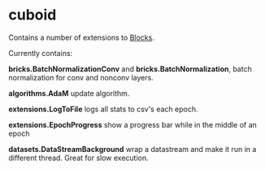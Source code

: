 # cuboid
Contains a number of extensions to [Blocks](https://github.com/bartvm/blocks).

Currently contains:

**bricks.BatchNormalizationConv** and **bricks.BatchNormalization**, batch
normalization for conv and nonconv layers.

**algorithms.AdaM** update algorithm.

**extensions.LogToFile** logs all stats to csv's each epoch.

**extensions.EpochProgress** show a progress bar while in the middle of
an epoch

**datasets.DataStreamBackground** wrap a datastream and make it run in a
different thread. Great for slow execution.
